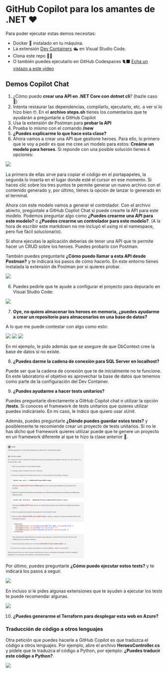 # GitHub Copilot para los amantes de .NET ❤️

Para poder ejecutar estas demos necesitas:

- Docker 🐋 instalado en tu máquina.
- La extensión [Dev Containers](https://marketplace.visualstudio.com/items?itemName=ms-vscode-remote.remote-containers) 🛳️ en Visual Studio Code.
- Clona este repo 👩‍💻
- O también puedes ejecutarlo en GitHub Codespaces 🐈‍⬛ [Echa un vistazo a este vídeo](https://www.youtube.com/watch?v=0qKG37C8sb8)


## Demos Copilot Chat

1. ¿Cómo puedo **crear una API en .NET Core con dotnet cli**? (hazle caso 🫡)
2. Intenta restaurar las dependencias, compilarlo, ejecutarlo, etc. a ver si lo hizo bien 🤓. En el **archivo steps.sh** tienes los comentarios que te ayudarán a preguntarle a GitHub Copilot
4. Usa la extensión de Postman para **probar la API**
3. Prueba lo mismo con el comando **/new**
4. **¿Puedes explicarme lo que hace esta clase?**
5. Ahora vamos a crear una API que gestione heroes. Para ello, lo primero que le voy a pedir es que me cree un modelo para estos: **Creáme un modelo para heroes**. Si reponde con una posible solución tienes 4 opciones:

<img src="images/GH%20Copilot%20Chat%20opciones%20cuando%20te%20genera%20código.png" width="50%">

La primera de ellas sirve para copiar el código en el portapapeles, la segunda lo inserta en el lugar donde esté el cursor en ese momento. Si haces clic sobre los tres puntos te permite generar un nuevo archivo con el contenido generado y, por último, tienes la opción de lanzar lo generado en el terminal.

Ahora con este modelo vamos a generar el controlador. Con el archivo abierto, pregúntale a GitHub Copilot Chat si puede crearte la API para este modelo. Podemos preguntar algo como **¿Puedes crearme una API para este modelo?** o **¿Puedes crearme un controlador para este modelo?**. (A la hora de escribir este markdown no me incluyó el using ni el namespace, pero fue fácil solucionarlo).

Si ahora ejecutas la aplicación deberías de tener una API que te permite hacer un CRUD sobre los heroes. Puedes probarlo con Postman.

También puedes preguntarle **¿Cómo puedo llamar a esta API desde Postman?** y te indicará los pasos de cómo hacerlo. En este entorno tienes instalada la extensión de Postman por si quieres probar.

<img src="images/GH%20Copilot%20Chat%20también%20te%20explica%20cómo%20usar%20Postman%20con%20este%20código.png" width="50%">

6. Puedes pedirle que te ayude a configurar el proyecto para depurarlo en Visual Studio Code: 

<img src="images/GH Copilot Chat Cómo puedo hacer que me genere la configuración de VS Code para depurar.png" width="50%">

7. **Oye, no quiero almacenar los heroes en memoria, ¿puedes ayudarme a crear un repositorio para almacenarlos en una base de datos?**

A lo que me puede contestar con algo como esto:

<img src="images/GH Copilot me ayuda a crear un repositorio y la configuración de EF - parte 1.png" width="50%">

<img src="images/GH Copilot me ayuda a crear un repositorio y la configuración de EF - parte 2.png" width="50%">

<img src="images/GH Copilot me ayuda a crear un repositorio y la configuración de EF - parte 3.png" width="50%">

En mi ejemplo, le pido además que se asegure de que DbContext cree la base de datos si no existe.

8. **¿Puedes darme la cadena de conexión para SQL Server en localhost?**

Puede ser que la cadena de conexión que te de inicialmente no te funcione. En este laboratorio el objetivo es aprovechar la base de datos que tenemos como parte de la configuración del Dev Container.

9.  **¿Puedes ayudarme a hacer tests unitarios?**

Puedes preguntarle directamente a GitHub Copilot chat o utilizar la opción **/tests**. Si conoces el framework de tests unitarios que quieres utilizar puedes indicárselo. En mi caso, le indico que quiero usar xUnit.

Además, puedes preguntarle **¿Dónde puedes guardar estos tests?** y posiblemente te recomiende crear un proyecto de tests unitarios. Si no le has dicho qué framework quieres utilizar puede que te genere un proyecto en un framework diferente al que te hizo la clase anterior 😬.

<img src="images/GH Copilot Chat con el comando test te auyda a crear tests.png" width="50%">

Por último, puedes preguntarle **¿Cómo puedo ejecutar estos tests?** y te indicará los pasos a seguir. 

<img src="images/GH%20Copilot%20cómo%20ejecuto%20los%20test%20unitarios.png" width="50%">

En incluso si le pides algunas extensiones que te ayuden a ejecutar los tests te puede recomendar algunas.

<img src="images/GH Copilot recomendación de extensiones para los tests.png" width="50%">

10. **¿Puedes generarme el Terraform para desplegar esta web en Azure?**

### Traducción de código a otros lenguajes

Otra petición que puedes hacerle a GitHub Copilot es que traduzca el código a otros lenguajes. Por ejemplo, abre el archivo **HeroesController.cs** y pídele que te traduzca el código a Python, por ejemplo: **¿Puedes traducir este código a Python?**. 

<img src="images/GH Copilot - Traducción a otros lenguajes.png" width="50%">
